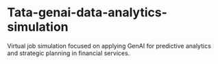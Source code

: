 # Tata-genai-data-analytics-simulation
Virtual job simulation focused on applying GenAI for predictive analytics and strategic planning in financial services.
